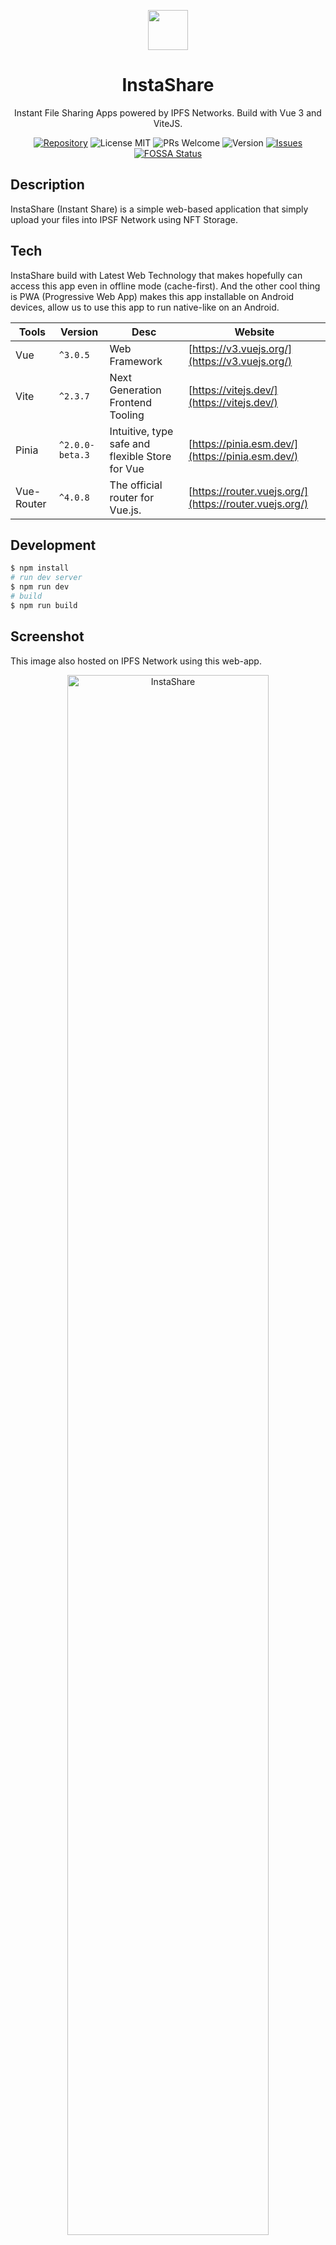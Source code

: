 <p align="center" style="text-align:center;">
    <img src="https://cloudflare-ipfs.com/ipfs/bafkreiagxtv2bwwbfvnqa4vuwyxwkko3ibgvwuowncvcy6yrg7nh57bzfm" width="64px" />
</p>
<h1 align="center">InstaShare</h1>
<p align="center">Instant File Sharing Apps powered by IPFS Networks. Build with Vue 3 and ViteJS.</p>

<div align="center">

[![Repository](https://img.shields.io/badge/github-insta--share-green?logo=github&style=flat)](https://github.com/nyancodeid/insta-share)
![License MIT](https://img.shields.io/github/license/nyancodeid/insta-share)
![PRs Welcome](https://img.shields.io/badge/PRs-welcome-brightgreen)
![Version](https://img.shields.io/badge/version-v1.3.0-brightgreen)
[![Issues](https://img.shields.io/github/issues/nyancodeid/insta-share)](https://github.com/nyancodeid/insta-share/issues)
[![FOSSA Status](https://app.fossa.com/api/projects/git%2Bgithub.com%2Fnyancodeid%2Finsta-share.svg?type=shield)](https://app.fossa.com/projects/git%2Bgithub.com%2Fnyancodeid%2Finsta-share?ref=badge_shield)

</div>

## Description
InstaShare (Instant Share) is a simple web-based application that simply upload your files into IPSF Network using NFT Storage.

## Tech
InstaShare build with Latest Web Technology that makes hopefully can access this app even in offline mode (cache-first). And the other cool thing is PWA (Progressive Web App) makes this app installable on Android devices, allow us to use this app to run native-like on an Android.

| Tools       | Version         | Desc                                                                                    | Website                                                                                    |
| ----------- | --------------- | --------------------------------------------------------------------------------------- | ------------------------------------------------------------------------------------------ |
| Vue         | `^3.0.5`        | Web Framework                                                                           | [https://v3.vuejs.org/](https://v3.vuejs.org/)                                             |
| Vite        | `^2.3.7`        | Next Generation Frontend Tooling                                                        | [https://vitejs.dev/](https://vitejs.dev/)                                                 |
| Pinia       | `^2.0.0-beta.3` | Intuitive, type safe and flexible Store for Vue                                         | [https://pinia.esm.dev/](https://pinia.esm.dev/)                                           |
| Vue-Router  | `^4.0.8`        | The official router for Vue.js.                                                         | [https://router.vuejs.org/](https://router.vuejs.org/)                                     |

## Development
```bash
$ npm install
# run dev server
$ npm run dev
# build 
$ npm run build
```

## Screenshot
This image also hosted on IPFS Network using this web-app.

<p align="center">
    <img alt="InstaShare" src="https://cloudflare-ipfs.com/ipfs/bafkreic5xizwysdytvruycz2xcldf3z2sc4oxx56hdpdwajvfuiwlktygy" style="width: 80%" />
    <img alt="InstaShare" src="https://cloudflare-ipfs.com/ipfs/bafkreidmwvic3klkj7rom6frfcvift2u74jtggiz2z3mnvymduroljduci" style="width: 80%" />
</p>

## License
[![FOSSA Status](https://app.fossa.com/api/projects/git%2Bgithub.com%2Fnyancodeid%2Finsta-share.svg?type=large)](https://app.fossa.com/projects/git%2Bgithub.com%2Fnyancodeid%2Finsta-share?ref=badge_large)